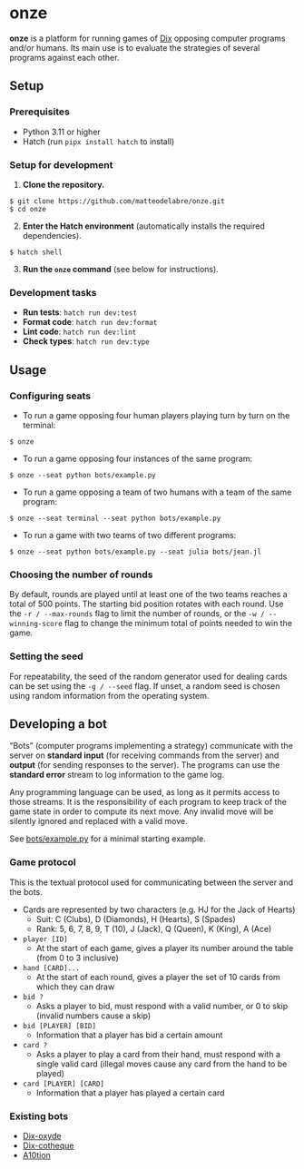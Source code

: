 # onze

**onze** is a platform for running games of [Dix](https://wiki.aediroum.ca/wiki/Jeu_du_10) opposing computer programs and/or humans.
Its main use is to evaluate the strategies of several programs against each other.

## Setup

### Prerequisites

- Python 3.11 or higher
- Hatch (run `pipx install hatch` to install)

### Setup for development

1. **Clone the repository.**

```console
$ git clone https://github.com/matteodelabre/onze.git
$ cd onze
```

2. **Enter the Hatch environment** (automatically installs the required dependencies).

```console
$ hatch shell
```

3. **Run the `onze` command** (see below for instructions).

### Development tasks

- **Run tests**: `hatch run dev:test`
- **Format code**: `hatch run dev:format`
- **Lint code**: `hatch run dev:lint`
- **Check types**: `hatch run dev:type`

## Usage

### Configuring seats

* To run a game opposing four human players playing turn by turn on the terminal:

```console
$ onze
```

* To run a game opposing four instances of the same program:

```console
$ onze --seat python bots/example.py
```

* To run a game opposing a team of two humans with a team of the same program:

```console
$ onze --seat terminal --seat python bots/example.py
```

* To run a game with two teams of two different programs:

```console
$ onze --seat python bots/example.py --seat julia bots/jean.jl
```

### Choosing the number of rounds

By default, rounds are played until at least one of the two teams reaches a total of 500 points.
The starting bid position rotates with each round.
Use the `-r / --max-rounds` flag to limit the number of rounds, or the `-w / --winning-score` flag to change the minimum total of points needed to win the game.

### Setting the seed

For repeatability, the seed of the random generator used for dealing cards can be set using the `-g / --seed` flag. 
If unset, a random seed is chosen using random information from the operating system.

## Developing a bot

“Bots” (computer programs implementing a strategy) communicate with the server on **standard input** (for receiving commands from the server) and **output** (for sending responses to the server).
The programs can use the **standard error** stream to log information to the game log.

Any programming language can be used, as long as it permits access to those streams.
It is the responsibility of each program to keep track of the game state in order to compute its next move.
Any invalid move will be silently ignored and replaced with a valid move.

See [bots/example.py](bots/example.py) for a minimal starting example.

### Game protocol

This is the textual protocol used for communicating between the server and the bots.

* Cards are represented by two characters (e.g. HJ for the Jack of Hearts)
    - Suit: C (Clubs), D (Diamonds), H (Hearts), S (Spades)
    - Rank: 5, 6, 7, 8, 9, T (10), J (Jack), Q (Queen), K (King), A (Ace)
* `player [ID]`
    - At the start of each game, gives a player its number around the table (from 0 to 3 inclusive)
* `hand [CARD]...`
    - At the start of each round, gives a player the set of 10 cards from which they can draw
* `bid ?`
    - Asks a player to bid, must respond with a valid number, or 0 to skip (invalid numbers cause a skip)
* `bid [PLAYER] [BID]`
    - Information that a player has bid a certain amount
* `card ?`
    - Asks a player to play a card from their hand, must respond with a single valid card (illegal moves cause any card from the hand to be played)
* `card [PLAYER] [CARD]`
    - Information that a player has played a certain card

### Existing bots

* [Dix-oxyde](https://github.com/Ecoral360/Dix-oxyde)
* [Dix-cotheque](https://github.com/Ecoral360/Dix-cotheque)
* [A10tion](https://github.com/MedButch/A10tion)
